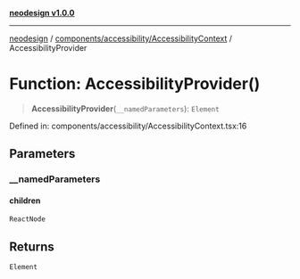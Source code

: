 [**neodesign v1.0.0**](../../../../README.md)

***

[neodesign](../../../../modules.md) / [components/accessibility/AccessibilityContext](../README.md) / AccessibilityProvider

# Function: AccessibilityProvider()

> **AccessibilityProvider**(`__namedParameters`): `Element`

Defined in: components/accessibility/AccessibilityContext.tsx:16

## Parameters

### \_\_namedParameters

#### children

`ReactNode`

## Returns

`Element`
